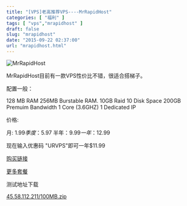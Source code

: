 ```yaml
---
title: "[VPS]老高推荐VPS----MrRapidHost"
categories: [ "福利" ]
tags: [ "vps","mrapidhost" ]
draft: false
slug: "mrapidhost"
date: "2015-09-22 02:37:00"
url: "mrapidhost.html"
---
```


![MrRapidHost][1]


MrRapidHost目前有一款VPS性价比不错，很适合搭梯子。


<!--more-->


配置一般：

128 MB RAM
256MB Burstable RAM.
10GB Raid 10 Disk Space
200GB Premuim Bandwidth
1 Core (3.6GHZ)
1 Dedicated IP

价格:

月: $1.99
季度：$5.97
半年：$9.99
一年：$12.99

现在输入优惠码 "URVPS"即可一年$11.99

[购买链接][2]

[更多套餐][3]

测试地址下载

[45.58.112.211/100MB.zip][4]


  [1]: https://blog.phpgao.com/usr/uploads/2015/09/1388919397.png
  [2]: http://client.mrapidhost.com/aff.php?aff=008&pid=17
  [3]: http://client.mrapidhost.com/aff.php?aff=008
  [4]: http://45.58.112.211/100MB.zip